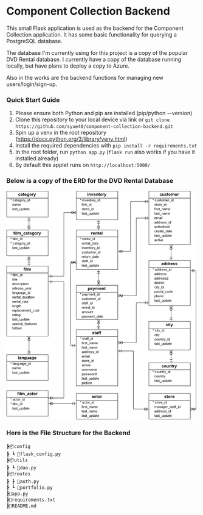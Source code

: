 # Component Collection Backend
This small Flask application is used as the backend for the Component Collection application. It has some basic functionality for querying a PostgreSQL database. 

The database I'm currently using for this project is a copy of the popular DVD Rental database. I currently have a copy of the database running locally, but have plans to deploy a copy to Azure.

Also in the works are the backend functions for managing new users/login/sign-up.

### Quick Start Guide
1. Please ensure both Python and pip are installed (pip/python --version)
2. Clone this repository to your local device via link or ```git clone https://github.com/syue40/component-collection-backend.git```
3. Spin up a venv in the root repository (https://docs.python.org/3/library/venv.html)
4. Install the required dependencies with ```pip install -r requirements.txt```
5. In the root folder, run ```python app.py``` (```flask run``` also works if you have it installed already)
6. By default this applet runs on ```http://localhost:5000/```


### Below is a copy of the ERD for the DVD Rental Database
<img src="dvd-erd.png" width="500" height="600"></img>


### Here is the File Structure for the Backend
```
┣📦config
┣ ┗ 📜flask_config.py
┣📦utils
┣ ┗ 📜dao.py
┣📦routes
┣ ┣ 📜auth.py
┣ ┗ 📜portfolio.py
┣📜app.py
┣📜requirements.txt
┣📜README.md
 ```